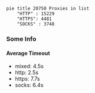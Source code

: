 
```mermaid
pie title 20750 Proxies in list
    "HTTP" : 15229
    "HTTPS": 4481
    "SOCKS" : 3748
```

### Some Info
#### Average Timeout

- mixed: 4.5s
- http: 2.5s
- https: 7.7s
- socks: 6.4s